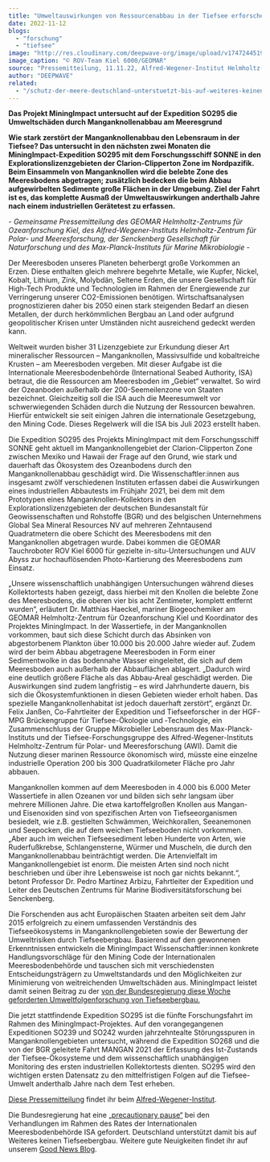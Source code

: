 ```yaml
---
title: "Umweltauswirkungen von Ressourcenabbau in der Tiefsee erforschen"
date: 2022-11-12
blogs: 
  - "forschung"
  - "tiefsee"
image: "http://res.cloudinary.com/deepwave-org/image/upload/v1747244519/deepwave.org/SO268_StalkOphiuroids_Gestielte-Fauna-mit-mehreren-Schlangensternen-auf-Manganknolle_c_ROV-Team-Kiel-6000_GEOMAR.jpg"
image_caption: "© ROV-Team Kiel 6000/GEOMAR"
source: "Pressemitteilung, 11.11.22, Alfred-Wegener-Institut Helmholtz-Zentrum für Polar- und Meeresforschung"
author: "DEEPWAVE"
related: 
  - "/schutz-der-meere-deutschland-unterstuetzt-bis-auf-weiteres-keinen-tiefseebergbau/"
---
```


**Das Projekt MiningImpact untersucht auf der Expedition SO295 die Umweltschäden durch Manganknollenabbau am Meeresgrund**

**Wie stark zerstört der Manganknollenabbau den Lebensraum in der Tiefsee? Das untersucht in den nächsten zwei Monaten die MiningImpact-Expedition SO295 mit dem Forschungsschiff SONNE in den Explorationslizenzgebieten der Clarion-Clipperton Zone im Nordpazifik. Beim Einsammeln von Manganknollen wird die belebte Zone des Meeresbodens abgetragen; zusätzlich bedecken die beim Abbau aufgewirbelten Sedimente große Flächen in der Umgebung. Ziel der Fahrt ist es, das komplette Ausmaß der Umweltauswirkungen anderthalb Jahre nach einem industriellen Gerätetest zu erfassen.**

_\- Gemeinsame Pressemitteilung des GEOMAR Helmholtz-Zentrums für Ozeanforschung Kiel, des Alfred-Wegener-Instituts Helmholtz-Zentrum für Polar- und Meeresforschung, der Senckenberg Gesellschaft für Naturforschung und des Max-Planck-Instituts für Marine Mikrobiologie -_

Der Meeresboden unseres Planeten beherbergt große Vorkommen an Erzen. Diese enthalten gleich mehrere begehrte Metalle, wie Kupfer, Nickel, Kobalt, Lithium, Zink, Molybdän, Seltene Erden, die unsere Gesellschaft für High-Tech Produkte und Technologien im Rahmen der Energiewende zur Verringerung unserer CO2\-Emissionen benötigen. Wirtschaftsanalysen prognostizieren daher bis 2050 einen stark steigenden Bedarf an diesen Metallen, der durch herkömmlichen Bergbau an Land oder aufgrund geopolitischer Krisen unter Umständen nicht ausreichend gedeckt werden kann.

Weltweit wurden bisher 31 Lizenzgebiete zur Erkundung dieser Art mineralischer Ressourcen – Manganknollen, Massivsulfide und kobaltreiche Krusten – am Meeresboden vergeben. Mit dieser Aufgabe ist die Internationale Meeresbodenbehörde (International Seabed Authority, ISA) betraut, die die Ressourcen am Meeresboden im „Gebiet“ verwaltet. So wird der Ozeanboden außerhalb der 200-Seemeilenzone von Staaten bezeichnet. Gleichzeitig soll die ISA auch die Meeresumwelt vor schwerwiegenden Schäden durch die Nutzung der Ressourcen bewahren. Hierfür entwickelt sie seit einigen Jahren die internationale Gesetzgebung, den Mining Code. Dieses Regelwerk will die ISA bis Juli 2023 erstellt haben.

Die Expedition SO295 des Projekts MiningImpact mit dem Forschungsschiff SONNE geht aktuell im Manganknollengebiet der Clarion-Clipperton Zone zwischen Mexiko und Hawaii der Frage auf den Grund, wie stark und dauerhaft das Ökosystem des Ozeanbodens durch den Manganknollenabbau geschädigt wird. Die Wissenschaftler:innen aus insgesamt zwölf verschiedenen Instituten erfassen dabei die Auswirkungen eines industriellen Abbautests im Frühjahr 2021, bei dem mit dem Prototypen eines Manganknollen-Kollektors in den Explorationslizenzgebieten der deutschen Bundesanstalt für Geowissenschaften und Rohstoffe (BGR) und des belgischen Unternehmens Global Sea Mineral Resources NV auf mehreren Zehntausend Quadratmetern die obere Schicht des Meeresbodens mit den Manganknollen abgetragen wurde. Dabei kommen die GEOMAR Tauchroboter ROV Kiel 6000 für gezielte in-situ-Untersuchungen und AUV Abyss zur hochauflösenden Photo-Kartierung des Meeresbodens zum Einsatz.

„Unsere wissenschaftlich unabhängigen Untersuchungen während dieses Kollektortests haben gezeigt, dass hierbei mit den Knollen die belebte Zone des Meeresbodens, die oberen vier bis acht Zentimeter, komplett entfernt wurden“, erläutert Dr. Matthias Haeckel, mariner Biogeochemiker am GEOMAR Helmholtz-Zentrum für Ozeanforschung Kiel und Koordinator des Projektes MiningImpact. In der Wassertiefe, in der Manganknollen vorkommen, baut sich diese Schicht durch das Absinken von abgestorbenem Plankton über 10.000 bis 20.000 Jahre wieder auf. Zudem wird der beim Abbau abgetragene Meeresboden in Form einer Sedimentwolke in das bodennahe Wasser eingeleitet, die sich auf dem Meeresboden auch außerhalb der Abbauflächen ablagert. „Dadurch wird eine deutlich größere Fläche als das Abbau-Areal geschädigt werden. Die Auswirkungen sind zudem langfristig – es wird Jahrhunderte dauern, bis sich die Ökosystemfunktionen in diesen Gebieten wieder erholt haben. Das spezielle Manganknollenhabitat ist jedoch dauerhaft zerstört“, ergänzt Dr. Felix Janßen, Co-Fahrtleiter der Expedition und Tiefseeforscher in der HGF-MPG Brückengruppe für Tiefsee-Ökologie und ‑Technologie, ein Zusammenschluss der Gruppe Mikrobieller Lebensraum des Max-Planck-Instituts und der Tiefsee-Forschungsgruppe des Alfred-Wegener-Instituts Helmholtz-Zentrum für Polar- und Meeresforschung (AWI). Damit die Nutzung dieser marinen Ressource ökonomisch wird, müsste eine einzelne industrielle Operation 200 bis 300 Quadratkilometer Fläche pro Jahr abbauen.

Manganknollen kommen auf dem Meeresboden in 4.000 bis 6.000 Meter Wassertiefe in allen Ozeanen vor und bilden sich sehr langsam über mehrere Millionen Jahre. Die etwa kartoffelgroßen Knollen aus Mangan- und Eisenoxiden sind von spezifischen Arten von Tiefseeorganismen besiedelt, wie z.B. gestielten Schwämmen, Weichkorallen, Seeanemonen und Seepocken, die auf dem weichen Tiefseeboden nicht vorkommen. „Aber auch im weichen Tiefseesediment leben Hunderte von Arten, wie Ruderfußkrebse, Schlangensterne, Würmer und Muscheln, die durch den Manganknollenabbau beinträchtigt werden. Die Artenvielfalt im Manganknollengebiet ist enorm. Die meisten Arten sind noch nicht beschrieben und über ihre Lebensweise ist noch gar nichts bekannt.“, betont Professor Dr. Pedro Martínez Arbizu, Fahrtleiter der Expedition und Leiter des Deutschen Zentrums für Marine Biodiversitätsforschung bei Senckenberg.

Die Forschenden aus acht Europäischen Staaten arbeiten seit dem Jahr 2015 erfolgreich zu einem umfassenden Verständnis des Tiefseeökosystems in Manganknollengebieten sowie der Bewertung der Umweltrisiken durch Tiefseebergbau. Basierend auf den gewonnenen Erkenntnissen entwickeln die MiningImpact Wissenschaftler:innen konkrete Handlungsvorschläge für den Mining Code der Internationalen Meeresbodenbehörde und tauschen sich mit verschiedensten Entscheidungsträgern zu Umweltstandards und den Möglichkeiten zur Minimierung von weitreichenden Umweltschäden aus. MiningImpact leistet damit seinen Beitrag zu der [von der Bundesregierung diese Woche geforderten Umweltfolgenforschung von Tiefseebergbau.](https://www.bmwk.de/Redaktion/DE/Pressemitteilungen/2022/11/20221101-schutz-der-meere-deutschland-unterstutzt-bis-auf-weiteres-keinen-tiefseebergbau.html)

Die jetzt stattfindende Expedition SO295 ist die fünfte Forschungsfahrt im Rahmen des MiningImpact-Projektes. Auf den vorangegangenen Expeditionen SO239 und SO242 wurden jahrzehntealte Störungsspuren in Manganknollengebieten untersucht, während die Expedition SO268 und die von der BGR geleitete Fahrt MANGAN 2021 der Erfassung des Ist-Zustands der Tiefsee-Ökosysteme und dem wissenschaftlich unabhängigen Monitoring des ersten industriellen Kollektortests dienten. SO295 wird den wichtigen ersten Datensatz zu den mittelfristigen Folgen auf die Tiefsee-Umwelt anderthalb Jahre nach dem Test erheben.

[Diese Pressemitteilung](https://www.awi.de/ueber-uns/service/presse/presse-detailansicht/umweltauswirkungen-von-ressourcenabbau-in-der-tiefsee-erforschen.html) findet ihr beim [Alfred-Wegener-Institut](https://www.awi.de/).

Die Bundesregierung hat eine [„precautionary pause“](https://www.deepwave.org/schutz-der-meere-deutschland-unterstuetzt-bis-auf-weiteres-keinen-tiefseebergbau/) bei den Verhandlungen im Rahmen des Rates der Internationalen Meeresbodenbehörde ISA gefordert. Deutschland unterstützt damit bis auf Weiteres keinen Tiefseebergbau. Weitere gute Neuigkeiten findet ihr auf unserem [Good News Blog](https://www.deepwave.org/blogs/good-news/).
